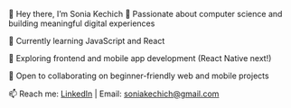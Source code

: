 👋 Hey there, I’m Sonia Kechich
🎯 Passionate about computer science and building meaningful digital experiences

🧠 Currently learning JavaScript and React

🌱 Exploring frontend and mobile app development (React Native next!)

🤝 Open to collaborating on beginner-friendly web and mobile projects

📫 Reach me: [LinkedIn](linkedin.com/in/sonia-kechich-9a59b8265) | Email: soniakechich@gmail.com


<!---
Sunshine2058/Sunshine2058 is a ✨ special ✨ repository because its `README.md` (this file) appears on your GitHub profile.
You can click the Preview link to take a look at your changes.
--->

